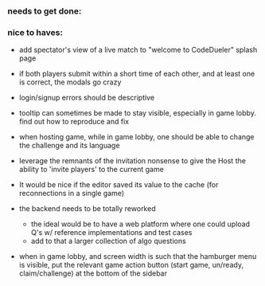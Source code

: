 ### needs to get done:

### nice to haves:
* add spectator's view of a live match to "welcome to CodeDueler" splash page

* if both players submit within a short time of each other, and at least one is correct, the modals go crazy

* login/signup errors should be descriptive

* tooltip can sometimes be made to stay visible, especially in game lobby. find out how to reproduce and fix

* when hosting game, while in game lobby, one should be able to change the challenge and its language

* leverage the remnants of the invitation nonsense to give the Host the ability to 'invite players' to the current game

* It would be nice if the editor saved its value to the cache (for reconnections in a single game)

* the backend needs to be totally reworked
    - the ideal would be to have a web platform where one could upload Q's w/ reference implementations and test cases
    - add to that a larger collection of algo questions

* when in game lobby, and screen width is such that the hamburger menu is visible, put the relevant game action button (start game, un/ready, claim/challenge) at the bottom of the sidebar